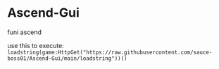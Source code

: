 # Ascend-Gui
funi ascend

use this to execute: `loadstring(game:HttpGet("https://raw.githubusercontent.com/sauce-boss01/Ascend-Gui/main/loadstring"))()`
